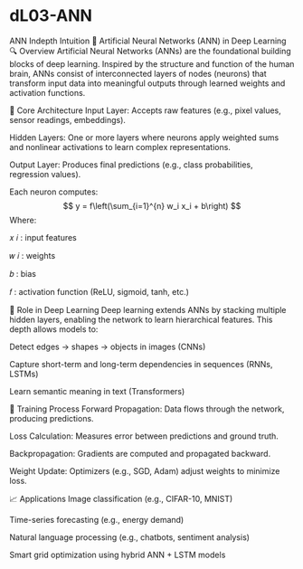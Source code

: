 # dL03-ANN
ANN Indepth Intuition
🧠 Artificial Neural Networks (ANN) in Deep Learning
🔍 Overview
Artificial Neural Networks (ANNs) are the foundational building blocks of deep learning. Inspired by the structure and function of the human brain, ANNs consist of interconnected layers of nodes (neurons) that transform input data into meaningful outputs through learned weights and activation functions.

🧩 Core Architecture
Input Layer: Accepts raw features (e.g., pixel values, sensor readings, embeddings).

Hidden Layers: One or more layers where neurons apply weighted sums and nonlinear activations to learn complex representations.

Output Layer: Produces final predictions (e.g., class probabilities, regression values).

Each neuron computes: $$ y = f\left(\sum_{i=1}^{n} w_i x_i + b\right) $$ Where:

𝑥
𝑖
: input features

𝑤
𝑖
: weights

𝑏
: bias

𝑓
: activation function (ReLU, sigmoid, tanh, etc.)

🚀 Role in Deep Learning
Deep learning extends ANNs by stacking multiple hidden layers, enabling the network to learn hierarchical features. This depth allows models to:

Detect edges → shapes → objects in images (CNNs)

Capture short-term and long-term dependencies in sequences (RNNs, LSTMs)

Learn semantic meaning in text (Transformers)

🧪 Training Process
Forward Propagation: Data flows through the network, producing predictions.

Loss Calculation: Measures error between predictions and ground truth.

Backpropagation: Gradients are computed and propagated backward.

Weight Update: Optimizers (e.g., SGD, Adam) adjust weights to minimize loss.

📈 Applications
Image classification (e.g., CIFAR-10, MNIST)

Time-series forecasting (e.g., energy demand)

Natural language processing (e.g., chatbots, sentiment analysis)

Smart grid optimization using hybrid ANN + LSTM models
